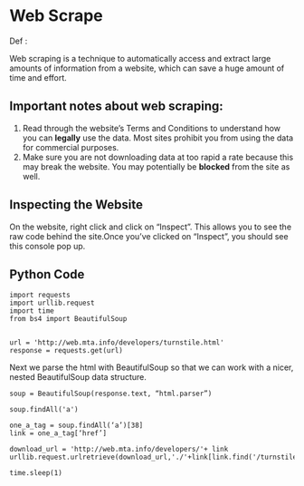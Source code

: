 # Web Scrape

Def :

Web scraping is a technique to automatically access and extract large amounts of information from a website, which can save a huge amount of time and effort.



## Important notes about web scraping:
1. Read through the website’s Terms and Conditions to understand how you can **legally** use the data. Most sites prohibit you from using the data for commercial purposes.
2. Make sure you are not downloading data at too rapid a rate because this may break the website. You may potentially be **blocked** from the site as well.

## Inspecting the Website

On the website, right click and click on “Inspect”. This allows you to see the raw code behind the site.Once you’ve clicked on “Inspect”, you should see this console pop up.

## Python Code  
```
import requests
import urllib.request
import time
from bs4 import BeautifulSoup


url = 'http://web.mta.info/developers/turnstile.html'
response = requests.get(url)
```
Next we parse the html with BeautifulSoup so that we can work with a nicer, nested BeautifulSoup data structure.

```
soup = BeautifulSoup(response.text, “html.parser”)

soup.findAll('a')
```

```
one_a_tag = soup.findAll(‘a’)[38]
link = one_a_tag[‘href’]

```

```
download_url = 'http://web.mta.info/developers/'+ link
urllib.request.urlretrieve(download_url,'./'+link[link.find('/turnstile_')+1:])
```

```
time.sleep(1)
```
